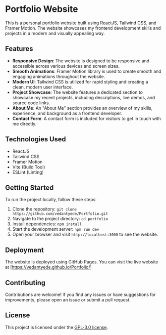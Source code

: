 # Portfolio Website

This is a personal portfolio website built using ReactJS, Tailwind CSS, and Framer Motion. The website showcases my frontend development skills and projects in a modern and visually appealing way.

## Features

- **Responsive Design**: The website is designed to be responsive and accessible across various devices and screen sizes.
- **Smooth Animations**: Framer Motion library is used to create smooth and engaging animations throughout the website.
- **Modern UI**: Tailwind CSS is utilized for rapid styling and creating a clean, modern user interface.
- **Project Showcase**: The website features a dedicated section to showcase my recent projects, including descriptions, live demos, and source code links.
- **About Me**: An "About Me" section provides an overview of my skills, experience, and background as a frontend developer.
- **Contact Form**: A contact form is included for visitors to get in touch with me directly.

## Technologies Used

- ReactJS
- Tailwind CSS
- Framer Motion
- Vite (Build Tool)
- ESLint (Linting)

## Getting Started

To run the project locally, follow these steps:

1. Clone the repository: `git clone https://github.com/vedantyede/Portfolio.git`
2. Navigate to the project directory: `cd portfolio`
3. Install dependencies: `npm install`
4. Start the development server: `npm run dev`
5. Open your browser and visit `http://localhost:3000` to see the website.

## Deployment

The website is deployed using GitHub Pages. You can visit the live website at [https://vedantyede.github.io/Portfolio/]

## Contributing

Contributions are welcome! If you find any issues or have suggestions for improvements, please open an issue or submit a pull request.

## License

This project is licensed under the [GPL-3.0 license](LICENSE).
